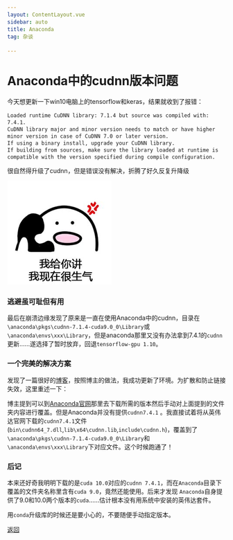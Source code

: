 ```yaml
---
layout: ContentLayout.vue
sidebar: auto
title: Anaconda
tag: 杂谈

---
```




# Anaconda中的cudnn版本问题

今天想更新一下win10电脑上的tensorflow和keras，结果就收到了报错：

```shell
Loaded runtime CuDNN library: 7.1.4 but source was compiled with: 7.4.1. 
CuDNN library major and minor version needs to match or have higher minor version in case of CuDNN 7.0 or later version.
If using a binary install, upgrade your CuDNN library. 
If building from sources, make sure the library loaded at runtime is compatible with the version specified during compile configuration.
```

很自然得升级了cudnn，但是错误没有解决，折腾了好久反复升降级

![](./angry.jpg)

### 逃避虽可耻但有用

最后在崩溃边缘发现了原来是一直在使用Anaconda中的cudnn，目录在`\anaconda\pkgs\cudnn-7.1.4-cuda9.0_0\Library`或`\anaconda\envs\xxx\Library`，但是anaconda那里又没有办法拿到7.4.1的`cudnn`更新……遂选择了暂时放弃，回退`tensorflow-gpu 1.10`。

### 一个完美的解决方案

发现了一篇很好的[博客](https://blog.csdn.net/Tilamy/article/details/88616201)，按照博主的做法，我成功更新了环境。为扩散和防止链接失效，这里重述一下：

博主提到可以到[Anaconda官网](https://anaconda.org/anaconda/cudnn/files)那里去下载所需的版本然后手动对上面提到的文件夹内容进行覆盖。但是Anaconda并没有提供`cudnn7.4.1` 。我直接试着将从英伟达官网下载的`cudnn7.4.1`文件(`bin\cudnn64_7.dll`,`lib\x64\cudnn.lib`,`include\cudnn.h`)，覆盖到了`\anaconda\pkgs\cudnn-7.1.4-cuda9.0_0\Library`和`\anaconda\envs\xxx\Library`下对应文件。这个时候跑通了！

### 后记

本来还好奇我明明下载的是`cuda 10.0`对应的`cudnn 7.4.1`，而在`Anaconda`目录下覆盖的文件夹名称里含有`cuda 9.0`，竟然还能使用。后来才发现 `Anaconda`自身提供了9.0和10.0两个版本的`cuda`……估计根本没有用系统中安装的英伟达套件。

用`conda`升级库的时候还是要小心的，不要随便手动指定版本。





[返回](/zh/blogs/)
